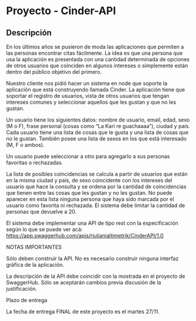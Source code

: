 # Proyecto - Cinder-API
 
## Descripción

En los últimos años se pusieron de moda las aplicaciones que permiten a las personas encontrar citas fácilmente. La idea es que una persona que usa la aplicación es presentada con una cantidad determinada de opciones de otros usuarios que coinciden en algunos intereses o simplemente están dentro del público objetivo del primero. 

 

Nuestro cliente nos pidió hacer un sistema en node que soporte la aplicación que está construyendo llamada Cinder. La aplicación tiene que soportar el registro de usuarios, vista de otros usuarios que tengan intereses comunes y seleccionar aquellos que les gustan y que no les gustan.

 

Un usuario tiene los siguientes datos: nombre de usuario, email, edad, sexo (M o F), frase personal (cosas como “La Kari re guachaaaa”), ciudad y país. Cada usuario tiene una lista de cosas que le gusta y una lista de cosas que no le gustan. También posee una lista de sexos en los que está interesado (M, F o ambos). 

 

Un usuario puede seleccionar a otro para agregarlo a sus personas favoritas o rechazadas.

 

La lista de posibles coincidencias se calcula a partir de usuarios que están en la misma ciudad y país, de sexo coincidente con los intereses del usuario que hace la consulta y se ordena por la cantidad de coincidencias que tienen entre las cosas que les gustan y no les gustan. No puede aparecer en esta lista ninguna persona que haya sido marcada por el usuario como favorita ni rechazada. El sistema debe limitar la cantidad de personas que devuelve a 20. 

 

El sistema debe implementar una API de tipo rest con la especificación según lo que se puede ver acá: https://app.swaggerhub.com/apis/rjulianialtimetrik/CinderAPI/1.0

 

NOTAS IMPORTANTES

 


Sólo deben construir la API. No es necesario construir ninguna interfaz gráfica de la aplicación.


La descripción de la API debe coincidir con la mostrada en el proyecto de SwaggerHub. Sólo se aceptarán cambios previa discusión de la justificación. 

 

Plazo de entrega

 

La fecha de entrega FINAL de este proyecto es el martes 27/11. 
